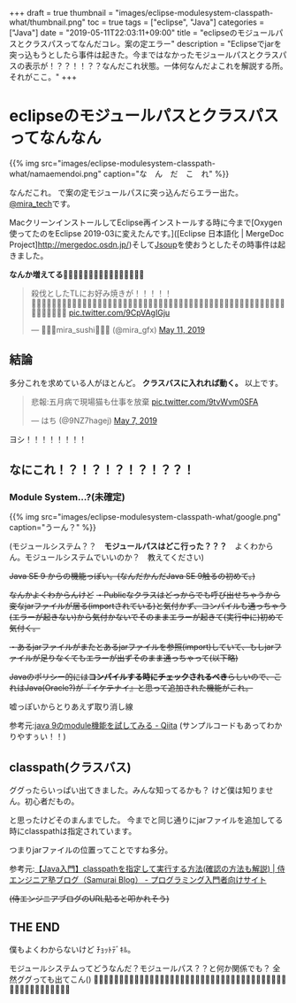 +++
draft = true
thumbnail = "images/eclipse-modulesystem-classpath-what/thumbnail.png"
toc = true
tags = ["eclipse", "Java"]
categories = ["Java"]
date = "2019-05-11T22:03:11+09:00"
title = "eclipseのモジュールパスとクラスパスってなんだコレ。案の定エラー"
description = "Eclipseでjarを突っ込もうとしたら事件は起きた。今まではなかったモジュールパスとクラスパスの表示が！？？！！？？なんだこれ状態。一体何なんだよこれを解説する所。それがここ。"
+++

# eclipseのモジュールパスとクラスパスってなんなん

{{% img src="images/eclipse-modulesystem-classpath-what/namaemendoi.png" caption="な　ん　だ　こ　れ" %}}

なんだこれ。
で案の定モジュールパスに突っ込んだらエラー出た。
[@mira_tech](twitter.com/mira_gfx)です。

MacクリーンインストールしてEclipse再インストールする時に今まで[Oxygen使ってたのをEclipse 2019-03に変えたんです。]([Eclipse 日本語化 | MergeDoc Project]http://mergedoc.osdn.jp/)そして[Jsoup](https://jsoup.org)を使おうとしたその時事件は起きました。

**なんか増えてる🤔🤔🤔🤔🤔🤔🤔🤔🤔🤔🤔🤔🤔🤔🤔🤔**

<blockquote class="twitter-tweet"><p lang="ja" dir="ltr">殺伐としたTLにお好み焼きが！！！！！<br>🍣🍣🍣🍣🍣🍣🍣🍣🍣🍣🍣🍣🍣🍣🍣🍣🍣🍣🍣🍣🍣🍣🍣🍣🍣🍣🍣🍣🍣🍣🍣🍣🍣🍣🍣🍣🍣🍣🍣🍣🍣🍣🍣🍣🍣🍣🍣🍣🍣🍣🍣🍣🍣🍣🍣🍣🍣 <a href="https://t.co/9CpVAgIGju">pic.twitter.com/9CpVAgIGju</a></p>&mdash; 🍣🍣🍣mira_sushi🍣🍣🍣 (@mira_gfx) <a href="https://twitter.com/mira_gfx/status/1127144118126145536?ref_src=twsrc%5Etfw">May 11, 2019</a></blockquote> <script async src="https://platform.twitter.com/widgets.js" charset="utf-8"></script> 

## 結論
多分これを求めている人がほとんど。
**クラスバスに入れれば動く。**
以上です。

<blockquote class="twitter-tweet"><p lang="ja" dir="ltr">悲報:五月病で現場猫も仕事を放棄 <a href="https://t.co/9tvWvm0SFA">pic.twitter.com/9tvWvm0SFA</a></p>&mdash; はち (@9NZ7hagej) <a href="https://twitter.com/9NZ7hagej/status/1125611961524187142?ref_src=twsrc%5Etfw">May 7, 2019</a></blockquote> <script async src="https://platform.twitter.com/widgets.js" charset="utf-8"></script> 

ヨシ！！！！！！！！

## なにこれ！？！？！？！？！？？！
### Module System…?(未確定)
{{% img src="images/eclipse-modulesystem-classpath-what/google.png" caption="うーん？" %}}

(モジュールシステム？？　**モジュールパスはどこ行った？？？**　よくわからん。モジュールシステムでいいのか？　教えてください)

~~Java SE 9 からの機能っぽい。(なんだかんだJava SE 9触るの初めて。)~~

~~なんかよくわからんけど~~
~~・Publicなクラスはどっからでも呼び出せちゃうから変なjarファイルが居る(importされている)と気付かず、コンパイルも通っちゃう(エラーが起きない)から気付かないでそのままエラーが起きて(実行中に)初めて気付く。~~

~~・あるjarファイルがまたとあるjarファイルを参照(import)していて、もしjarファイルが足りなくてもエラーが出ずそのまま通っちゃって(以下略)~~

~~Javaのポリシー的には**コンパイルする時にチェックされるべき**らしいので、これはJava(Oracle?)が『イケテナイ』と思って追加された機能がこれ。~~

嘘っぽいからとりあえず取り消し線 

参考元:[java 9のmodule機能を試してみる - Qiita](https://qiita.com/nmatsui/items/73ad642838631bcdc92e) 
(サンプルコードもあってわかりやすぅい！！) 

## classpath(クラスバス)
ググったらいっぱい出てきました。みんな知ってるかも？
けど僕は知りません。初心者だもの。

と思ったけどそのまんまでした。
今までと同じ通りにjarファイルを追加してる時にclasspathは指定されています。

つまりjarファイルの位置ってことですね多分。

参考元:[【Java入門】classpathを指定して実行する方法(確認の方法も解説) | 侍エンジニア塾ブログ（Samurai Blog） - プログラミング入門者向けサイト](https://www.sejuku.net/blog/62990)

~~(侍エンジニアブログのURL貼ると叩かれそう)~~


## THE END
僕もよくわからないけど
ﾁｮｯﾄﾃﾞｷﾙ。


モジュールシステムってどうなんだ？モジュールパス？？と何か関係でも？
全然ググっても出てこん()
🤔🤔🤔🤔🤔🤔🤔🤔🤔🤔🤔🤔🤔🤔🤔🤔🤔🤔🤔🤔🤔🤔🤔🤔🤔🤔🤔🤔🤔🤔🤔🤔🤔🤔🤔🤔🤔🤔🤔🤔🤔🤔🤔🤔🤔🤔🤔🤔🤔🤔 